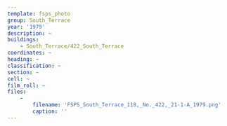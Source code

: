 ```yaml
---
template: fsps_photo
group: South_Terrace
year: '1979'
description: ~
buildings:
    - South_Terrace/422_South_Terrace
coordinates: ~
heading: ~
classification: ~
section: ~
cell: ~
film_roll: ~
files:
    -
        filename: 'FSPS_South_Terrace_118,_No._422,_21-1-A_1979.png'
        caption: ''
---
```

